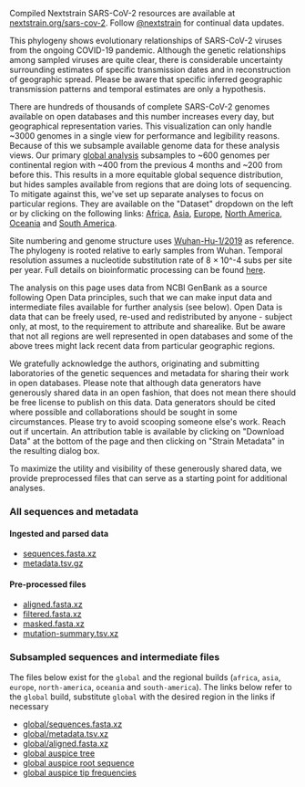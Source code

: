 Compiled Nextstrain SARS-CoV-2 resources are available at [nextstrain.org/sars-cov-2](https://nextstrain.org/sars-cov-2/). Follow [@nextstrain](https://twitter.com/nextstrain) for continual data updates.

This phylogeny shows evolutionary relationships of SARS-CoV-2 viruses from the ongoing COVID-19 pandemic. Although the genetic relationships among sampled viruses are quite clear, there is considerable uncertainty surrounding estimates of specific transmission dates and in reconstruction of geographic spread. Please be aware that specific inferred geographic transmission patterns and temporal estimates are only a hypothesis.

There are hundreds of thousands of complete SARS-CoV-2 genomes available on open databases and this number increases every day, but geographical representation varies. This visualization can only handle ~3000 genomes in a single view for performance and legibility reasons. Because of this we subsample available genome data for these analysis views. Our primary [global analysis](/ncov/open/global/) subsamples to ~600 genomes per continental region with ~400 from the previous 4 months and ~200 from before this. This results in a more equitable global sequence distribution, but hides samples available from regions that are doing lots of sequencing. To mitigate against this, we've set up separate analyses to focus on particular regions. They are available on the "Dataset" dropdown on the left or by clicking on the following links: [Africa](/ncov/open/africa?f_region=Africa), [Asia](/ncov/open/asia?f_region=Asia), [Europe](/ncov/open/europe?f_region=Europe), [North America](/ncov/open/north-america?f_region=North%20America), [Oceania](/ncov/open/oceania?f_region=Oceania) and [South America](/ncov/open/south-america?f_region=South%20America).

Site numbering and genome structure uses [Wuhan-Hu-1/2019](https://www.ncbi.nlm.nih.gov/nuccore/MN908947) as reference. The phylogeny is rooted relative to early samples from Wuhan. Temporal resolution assumes a nucleotide substitution rate of 8 &times; 10^-4 subs per site per year. Full details on bioinformatic processing can be found [here](https://github.com/nextstrain/ncov).

The analysis on this page uses data from NCBI GenBank as a source following Open Data principles, such that we can make input data and intermediate files available for further analysis (see below). Open Data is data that can be freely used, re-used and redistributed by anyone - subject only, at most, to the requirement to attribute and sharealike. But be aware that not all regions are well represented in open databases and some of the above trees might lack recent data from particular geographic regions.

We gratefully acknowledge the authors, originating and submitting laboratories of the genetic sequences and metadata for sharing their work in open databases. Please note that although data generators have generously shared data in an open fashion, that does not mean there should be free license to publish on this data. Data generators should be cited where possible and collaborations should be sought in some circumstances. Please try to avoid scooping someone else's work. Reach out if uncertain. An attribution table is available by clicking on "Download Data" at the bottom of the page and then clicking on "Strain Metadata" in the resulting dialog box.

To maximize the utility and visibility of these generously shared data, we provide preprocessed files that can serve as a starting point for additional analyses.

### All sequences and metadata

#### Ingested and parsed data

 * [sequences.fasta.xz](https://data.nextstrain.org/files/ncov/open/sequences.fasta.xz)
 * [metadata.tsv.gz](https://data.nextstrain.org/files/ncov/open/metadata.tsv.gz)

#### Pre-processed files

 * [aligned.fasta.xz](https://data.nextstrain.org/files/ncov/open/aligned.fasta.xz)
 * [filtered.fasta.xz](https://data.nextstrain.org/files/ncov/open/filtered.fasta.xz)
 * [masked.fasta.xz](https://data.nextstrain.org/files/ncov/open/masked.fasta.xz)
 * [mutation-summary.tsv.xz](https://data.nextstrain.org/files/ncov/open/mutation-summary.tsv.xz)

### Subsampled sequences and intermediate files

The files below exist for the `global` and the regional builds (`africa`, `asia`, `europe`, `north-america`, `oceania` and `south-america`).
The links below refer to the `global` build, substitute `global` with the desired region in the links if necessary

 * [global/sequences.fasta.xz](https://data.nextstrain.org/files/ncov/open/global/sequences.fasta.xz)
 * [global/metadata.tsv.xz](https://data.nextstrain.org/files/ncov/open/global/metadata.tsv.xz)
 * [global/aligned.fasta.xz](https://data.nextstrain.org/files/ncov/open/global/aligned.fasta.xz)
 * [global auspice tree](https://data.nextstrain.org/files/ncov/open/global/global.json)
 * [global auspice root sequence](https://data.nextstrain.org/files/ncov/open/global/global_root-sequence.json)
 * [global auspice tip frequencies](https://data.nextstrain.org/files/ncov/open/global/global_tip-frequencies.json)
